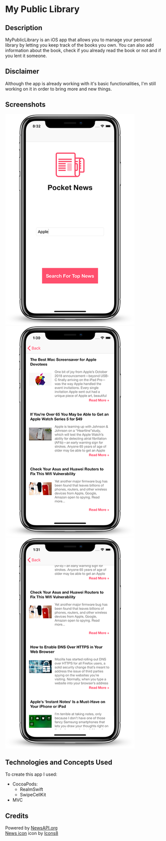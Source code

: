# My Public Library

## Description
MyPublicLibrary is an iOS app that allows you to manage your personal library by letting you keep track of the books you own. You can also add information about the book, check if you already read the book or not and if you lent it someone. 

## Disclaimer
Although the app is already working with it's basic functionalities, I'm still working on it in order to bring more and new things.  

## Screenshots
![firstScreenShot](https://github.com/DavidRFerreira/PocketNews_iOSApp/blob/master/Screenshots/screenshot1.png)
![secondScreenShot](https://github.com/DavidRFerreira/PocketNews_iOSApp/blob/master/Screenshots/screenshot2.png)
![thirdScreenShot](https://github.com/DavidRFerreira/PocketNews_iOSApp/blob/master/Screenshots/screenshot3.png)

## Technologies and Concepts Used
To create this app I used: 
- CocoaPods: 
  - RealmSwift
  - SwipeCellKit
- MVC

## Credits
Powered by [NewsAPI.org](https://newsapi.org/)<br />
[News icon](https://icons8.com/icons/set/news) icon by [Icons8](https://icons8.com/)<br />
